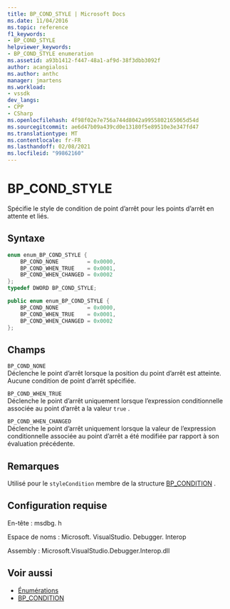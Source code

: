 ```yaml
---
title: BP_COND_STYLE | Microsoft Docs
ms.date: 11/04/2016
ms.topic: reference
f1_keywords:
- BP_COND_STYLE
helpviewer_keywords:
- BP_COND_STYLE enumeration
ms.assetid: a93b1412-f447-48a1-af9d-38f3dbb3092f
author: acangialosi
ms.author: anthc
manager: jmartens
ms.workload:
- vssdk
dev_langs:
- CPP
- CSharp
ms.openlocfilehash: 4f98f02e7e756a744d8042a9955802165065d54d
ms.sourcegitcommit: ae6d47b09a439cd0e13180f5e89510e3e347fd47
ms.translationtype: MT
ms.contentlocale: fr-FR
ms.lasthandoff: 02/08/2021
ms.locfileid: "99862160"
---
```

# <a name="bp_cond_style"></a>BP_COND_STYLE
Spécifie le style de condition de point d’arrêt pour les points d’arrêt en attente et liés.

## <a name="syntax"></a>Syntaxe

```cpp
enum enum_BP_COND_STYLE {
    BP_COND_NONE         = 0x0000,
    BP_COND_WHEN_TRUE    = 0x0001,
    BP_COND_WHEN_CHANGED = 0x0002
};
typedef DWORD BP_COND_STYLE;
```

```csharp
public enum enum_BP_COND_STYLE {
    BP_COND_NONE         = 0x0000,
    BP_COND_WHEN_TRUE    = 0x0001,
    BP_COND_WHEN_CHANGED = 0x0002
};
```

## <a name="fields"></a>Champs
`BP_COND_NONE`\
Déclenche le point d’arrêt lorsque la position du point d’arrêt est atteinte. Aucune condition de point d’arrêt spécifiée.

`BP_COND_WHEN_TRUE`\
Déclenche le point d’arrêt uniquement lorsque l’expression conditionnelle associée au point d’arrêt a la valeur `true` .

`BP_COND_WHEN_CHANGED`\
Déclenche le point d’arrêt uniquement lorsque la valeur de l’expression conditionnelle associée au point d’arrêt a été modifiée par rapport à son évaluation précédente.

## <a name="remarks"></a>Remarques
Utilisé pour le `styleCondition` membre de la structure [BP_CONDITION](../../../extensibility/debugger/reference/bp-condition.md) .

## <a name="requirements"></a>Configuration requise
En-tête : msdbg. h

Espace de noms : Microsoft. VisualStudio. Debugger. Interop

Assembly : Microsoft.VisualStudio.Debugger.Interop.dll

## <a name="see-also"></a>Voir aussi
- [Énumérations](../../../extensibility/debugger/reference/enumerations-visual-studio-debugging.md)
- [BP_CONDITION](../../../extensibility/debugger/reference/bp-condition.md)
